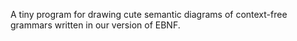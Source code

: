 A tiny program for drawing cute semantic diagrams of context-free grammars written in our version of EBNF.

